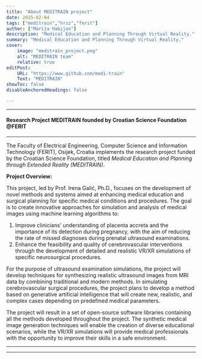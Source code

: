 ```yaml
---
title: "About MEDITRAIN project" 
date: 2025-02-04
tags: ["meditrain","hrzz","ferit"]
author: ["Marija Habijan"]
description: "Medical Education and Planning Through Virtual Reality."
summary: "Medical Education and Planning Through Virtual Reality."
cover:
    image: "meditrain_project.png"
    alt: "MEDITRAIN team"
    relative: true
editPost:
    URL: "https://www.github.com/medi-train"
    Text: "MEDITRAIN"
showToc: false
disableAnchoredHeadings: false

---
```


---

#### Research Project MEDITRAIN founded by Croatian Science Foundation @FERIT

---

The Faculty of Electrical Engineering, Computer Science and Information Technology (FERIT), Osijek, Croatia implements the research project funded by the Croatian Science Foundation, titled *Medical Education and Planning through Extended Reality (MEDITRAIN)*. 


**Project Overview:**

This project, led by Prof. Irena Galić, Ph.D., focuses on the development of novel methods and systems aimed at enhancing medical education and surgical planning for specific medical conditions and procedures. The goal is to create innovative approaches for simulation and analysis of medical images using machine learning algorithms to:

1. Improve clinicians’ understanding of placenta accreta and the importance of its detection during pregnancy, with the aim of reducing the rate of missed diagnoses during prenatal ultrasound examinations.
2. Enhance the feasibility and quality of cerebrovascular interventions through the development of detailed and realistic VR/XR simulations of specific neurosurgical procedures.

For the purpose of ultrasound examination simulations, the project will develop techniques for synthesizing realistic ultrasound images from MRI data by combining traditional and modern methods. In simulating cerebrovascular surgical procedures, the project plans to develop a method based on generative artificial intelligence that will create new, realistic, and complex cases depending on predefined medical parameters.

The project will result in a set of open-source software libraries containing all the methods developed throughout the project. The synthetic medical image generation techniques will enable the creation of diverse educational scenarios, while the VR/XR simulations will provide medical professionals with the opportunity to improve their skills in a safe environment.

---



---

